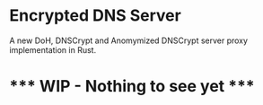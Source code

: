 # Encrypted DNS Server

A new DoH, DNSCrypt and Anomymized DNSCrypt server proxy implementation in Rust.

# *** WIP - Nothing to see yet ***
